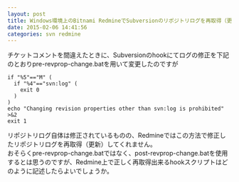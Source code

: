 ```yaml
---
layout: post
title: Windows環境上のBitnami RedmineでSubversionのリポジトリログを再取得（更新）するには
date: 2015-02-06 14:41:56
categories: svn redmine
---
```

<p>チケットコメントを間違えたときに、Subversionのhookにてログの修正を下記のとおりpre-revprop-change.batを用いて変更したのですが </p>

<pre><code>if "%5"=="M" (
  if "%4"=="svn:log" (
    exit 0
  )
)
echo "Changing revision properties other than svn:log is prohibited" >&2
exit 1</code></pre>

<p>リポジトリログ自体は修正されているものの、Redmineではこの方法で修正したリポジトリログを再取得（更新）してくれません。 <br>
おそらくpre-revprop-change.batではなく、post-revprop-change.batを使用するとは思うのですが、Redmine上で正しく再取得出来るhookスクリプトはどのように記述したらよいでしょうか。</p>
